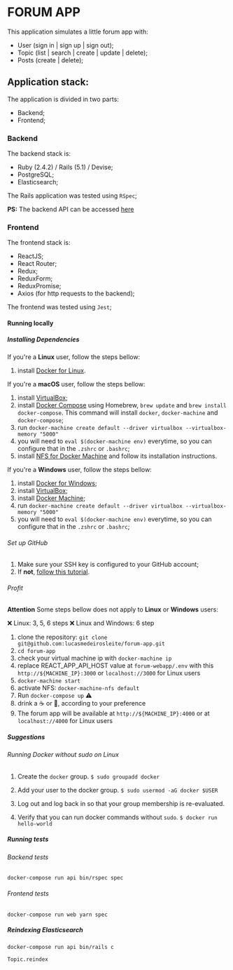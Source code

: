 # FORUM APP

This application simulates a little forum app with:

* User (sign in | sign up | sign out);
* Topic (list | search | create | update | delete);
* Posts (create | delete);

## Application stack:

The application is divided in two parts:

* Backend;
* Frontend;

### Backend

The backend stack is:

* Ruby (2.4.2) / Rails (5.1) / Devise;
* PostgreSQL;
* Elasticsearch;

The Rails application was tested using `RSpec`;

**PS:** The backend API can be accessed [here](https://github.com/lucasmedeirosleite/forum-api/blob/master/README.md)

### Frontend

The frontend stack is:

* ReactJS;
* React Router;
* Redux;
* ReduxForm;
* ReduxPromise;
* Axios (for http requests to the backend);

The frontend was tested using `Jest`;

#### Running locally

##### Installing Dependencies

If you're a **Linux** user, follow the steps bellow:

1. install [Docker for Linux][docker-linux].


If you're a **macOS** user, follow the steps bellow:

1. install [VirtualBox][virtual-box];
2. install [Docker Compose][docker-compose] using Homebrew, `brew update` and `brew install docker-compose`.
This command will install `docker`, `docker-machine` and `docker-compose`;
3. run `docker-machine create default --driver virtualbox --virtualbox-memory "5000"`
4. you will need to `eval $(docker-machine env)` everytime, so you can configure that in the `.zshrc` or `.bashrc`;
5. install [NFS for Docker Machine][docker-machine-nfs] and follow its installation instructions.


If you're a **Windows** user, follow the steps bellow:

1. install [Docker for Windows][docker-windows];
2. install [VirtualBox][virtual-box];
3. install [Docker Machine][docker-machine];
4. run `docker-machine create default --driver virtualbox --virtualbox-memory "5000"`
5. you will need to `eval $(docker-machine env)` everytime, so you can configure that in the `.zshrc` or `.bashrc`;


###### Set up GitHub

1. Make sure your SSH key is configured to your GitHub account;
2. If **not**, [follow this tutorial][gh-generating-ssh-keys].


###### Profit

**Attention**
Some steps bellow does not apply to **Linux** or **Windows** users:

❌ Linux: 3, 5, 6 steps
❌ Linux and Windows: 6 step

1. clone the repository: `git clone git@github.com:lucasmedeirosleite/forum-app.git`
2. `cd forum-app`
3. check your virtual machine ip with `docker-machine ip`
4. replace REACT_APP_API_HOST value at `forum-webapp/.env` with this `http://${MACHINE_IP}:3000` or `localhost://3000` for Linux users
5. `docker-machine start`
6. activate NFS: `docker-machine-nfs default`
7. Run `docker-compose up` ⚠️
8. drink a ☕️ or 🍺, according to your preference
9. The forum app will be available at `http://${MACHINE_IP}:4000` or at `localhost://4000` for Linux users

##### Suggestions

###### Running Docker without sudo on Linux
1. Create the `docker` group.
`$ sudo groupadd docker`

2. Add your user to the docker group.
`$ sudo usermod -aG docker $USER`

3. Log out and log back in so that your group membership is re-evaluated.
4. Verify that you can run docker commands without `sudo`.
`$ docker run hello-world`

##### Running tests

###### Backend tests

`docker-compose run api bin/rspec spec`

###### Frontend tests

`docker-compose run web yarn spec`

##### Reindexing Elasticsearch

`docker-compose run api bin/rails c`

`Topic.reindex`

[docker-linux]: https://docker.github.io/engine/installation/
[docker-macos]: https://docs.docker.com/docker-for-mac/
[docker-windows]: https://docs.docker.com/docker-for-windows/

[virtual-box]: https://www.virtualbox.org/wiki/Downloads

[docker-machine]: https://docs.docker.com/machine/install-machine/
[docker-machine-nfs]: https://github.com/adlogix/docker-machine-nfs

[docker-compose]: https://docs.docker.com/compose/install/

[gh-generating-ssh-keys]: https://help.github.com/articles/generating-ssh-keys/
